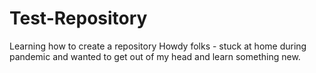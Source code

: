 # Test-Repository
Learning how to create a repository 
Howdy folks - stuck at home during pandemic and wanted to get out of my head and learn something new. 
